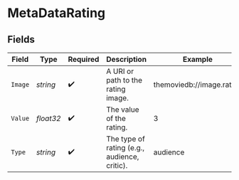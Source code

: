 # MetaDataRating


## Fields

| Field                                        | Type                                         | Required                                     | Description                                  | Example                                      |
| -------------------------------------------- | -------------------------------------------- | -------------------------------------------- | -------------------------------------------- | -------------------------------------------- |
| `Image`                                      | *string*                                     | :heavy_check_mark:                           | A URI or path to the rating image.           | themoviedb://image.rating                    |
| `Value`                                      | *float32*                                    | :heavy_check_mark:                           | The value of the rating.                     | 3                                            |
| `Type`                                       | *string*                                     | :heavy_check_mark:                           | The type of rating (e.g., audience, critic). | audience                                     |